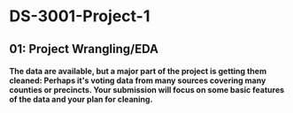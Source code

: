 # DS-3001-Project-1
## 01: Project Wrangling/EDA
#### The data are available, but a major part of the project is getting them cleaned: Perhaps it's voting data from many sources covering many counties or precincts. Your submission will focus on some basic features of the data and your plan for cleaning.
